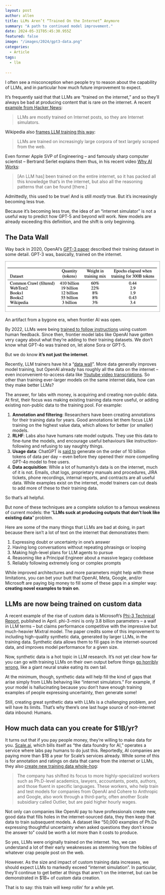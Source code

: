 ```yaml
---
layout: post
author: allen
title: LLMs Aren’t “Trained On the Internet” Anymore
summary: "A path to continued model improvement."
date: 2024-05-31T05:45:30.955Z
featured: false
image: "/images/2024/gpt3-data.png"
categories:
  - Article
tags:
  - llm

---
```


I often see a misconception when people try to reason about the capability of LLMs, and in particular how much future improvement to expect.

It’s frequently said that that LLMs are “trained on the internet,” and so they’ll always be bad at producing content that is rare on the internet. A recent [example from Hacker News](https://news.ycombinator.com/item?id=40333672):

> LLMs are mostly trained on Internet posts, so they are Internet simulators.

Wikipedia also [frames LLM training this way](https://en.wikipedia.org/wiki/Large_language_model):

> LLMs are trained on increasingly large corpora of text largely scraped from the web.

Even former Apple SVP of Engineering – and famously sharp computer scientist – Bertrand Serlet explains them thus, in his recent video [Why AI Works](https://www.youtube.com/watch?v=QwtyIDmhxh4):

> [An LLM has] been trained on the entire internet, so it has packed all this knowledge that’s in the internet, but also all the reasoning patterns that can be found [there.]

Admittedly, this used to be true! And is still *mostly* true. But it’s increasingly becoming less true.

Because it’s becoming less true, the idea of an “internet simulator” is not a useful way to predict how GPT-5 and beyond will work. New models are already exceeding this definition, and the shift is only beginning.

## The Data Wall

Way back in 2020, OpenAI’s [GPT-3 paper](https://arxiv.org/pdf/2005.14165) described their training dataset in some detail. GPT-3 was, basically, trained on the internet.

<div class="centered">
<img src="/images/2024/gpt3-data.png">
<p>An artifact from a bygone era, when frontier AI was open.</p>
</div>

By 2022, LLMs were being [trained to follow instructions](https://arxiv.org/abs/2203.02155) using custom human feedback. Since then, frontier model labs like OpenAI have gotten very cagey about what they’re adding to their training datasets. We don’t know what GPT-4o was trained on, let alone Sora or GPT-5.

But we do know **it’s not just the internet**.

Recently, LLM trainers have hit a “[data wall](https://www.theverge.com/2024/4/1/24117828/the-internet-may-not-be-big-enough-for-the-llms)”. More data generally improves model training, but OpenAI already has roughly all the data on the internet – even inconvenient-to-access data like [Youtube video transcriptions](https://www.theverge.com/2024/4/6/24122915/openai-youtube-transcripts-gpt-4-training-data-google). So other than training ever-larger models on the same internet data, how can they make better LLMs?

The answer, for labs with money, is acquiring and creating non-public data. At first, their focus was making existing training data more useful, or adding existing non-public data to the training pool. For example:

1. **Annotation and filtering**: Researchers have been creating annotations for their training data for years. Good annotations let them focus LLM training on the highest value data, which allows for better (or smaller) models.
2. **RLHF**: Labs also have humans rate model outputs. They use this data to fine-tune the models, and encourage useful behaviours like instruction-following and refusing to say naughty things.
3. **Usage data**: ChatGPT is [said to](https://www.interconnects.ai/p/the-data-wall) generate on the order of 10 billion tokens of data per day – even before they opened their more compelling GPT-4o model to free users.
4. **Data acquisition**: While a lot of humanity’s data is on the internet, much of it is not. Emails, chat logs, proprietary manuals and procedures, JIRA tickets, phone recordings, internal reports, and contracts are all useful data. While examples exist on the internet, model trainers can cut deals to add more of these to their training data.

So that’s all helpful.

But none of these techniques are a complete solution to a famous weakness of current models: the “**LLMs suck at producing outputs that don’t look like existing data**” problem.

Here are some of the many things that LLMs are bad at doing, in part because there isn’t a lot of text on the internet that demonstrates them:

1. Expressing doubt or uncertainty in one’s answer
2. Having long conversations without repeating phrasings or looping
3. Making high-level plans for LLM agents to pursue
4. Reasoning like a Principal Engineer about a massive legacy codebase
5. Reliably following extremely long or complex prompts

While improved architectures and more parameters might help with these limitations, you can bet your butt that OpenAI, Meta, Google, and/or Microsoft are paying big money to fill some of these gaps in a simpler way: **creating novel examples to train on**.

## LLMs are now being trained on custom data

A recent example of the rise of custom data is Microsoft’s [Phi-3 Technical Report](https://arxiv.org/abs/2404.14219), published in April. phi-3-mini is only 3.8 billion parameters – a waif in LLM terms – but claims performance competitive with the impressive but much-heavier Mixtral model. The paper credits some of this improvement to including high-quality synthetic data, generated by larger LLMs, in the training data. Synthetic data allows them to fill gaps in the internet-sourced data, and improves model performance for a given size.

Now, synthetic data is a hot topic in LLM research. It’s not yet clear how far you can go with training LLMs on their own output before things [go horribly wrong](https://arxiv.org/abs/2404.01413), like a giant neural snake eating its own tail.

At the minimum, though, synthetic data will help fill the kind of gaps that arise simply from LLMs behaving like “internet simulators.” For example, if your model is hallucinating because you don’t have enough training examples of people expressing uncertainty, then generate some!

Still, creating great synthetic data with LLMs is a challenging problem, and will have its limits. That’s why there’s one last huge source of non-internet data inbound: Humans.

## How much data can you create for $1B/yr?

It turns out that if you pay people money, they’re willing to make data for you. [Scale.ai](https://scale.ai/), which bills itself as “the data foundry for AI,” operates a service where labs pay humans to do just this. Reportedly, AI companies are paying more than $1B a year for Scale’s services already. While some of this is for annotation and ratings on data that came from the internet or LLMs, they also [create new training data whole-hog](https://fortune.com/2024/05/21/scale-ai-funding-valuation-ceo-alexandr-wang-profitability/):

> The company has shifted its focus to more highly-specialized workers such as Ph.D-level academics, lawyers, accountants, poets, authors, and those fluent in specific languages. These workers, who help train and test models for companies from OpenAI and Cohere to Anthropic and Google, also work through a third-party, often another Scale subsidiary called Outlier, but are paid higher hourly wages.

Not only can companies like OpenAI pay to have professionals create new, good data that fills holes in the internet-sourced data, they then keep that data to train subsequent models. A dataset like “50,000 examples of Ph.Ds expressing thoughtful uncertainty when asked questions they don’t know the answer to” could be worth a lot more than it costs to produce.

So yes, LLMs were originally trained on the internet. Yes, we can understand a lot of their early weaknesses as stemming from the foibles of whatever crap people post on the web.

However. As the size and impact of custom training data increases, we should expect LLMs to markedly exceed “internet simulation”. In particular, they’ll continue to get better at things that aren't on the internet, but can be demonstrated in $1B+ of custom data creation.

That is to say: this train will keep rollin’ for a while yet.
